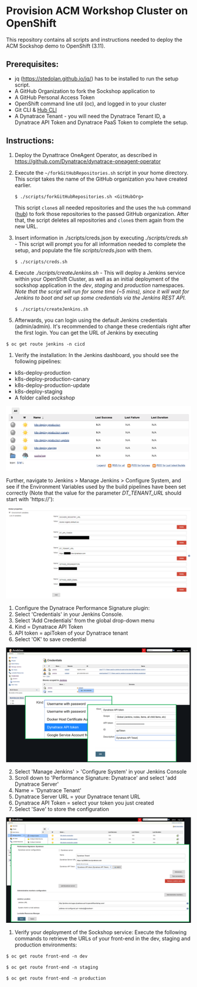 # Provision ACM Workshop Cluster on OpenShift

This repository contains all scripts and instructions needed to deploy the ACM Sockshop demo to OpenShift (3.11).
## Prerequisites:

* jq (https://stedolan.github.io/jq/) has to be installed to run the setup script.
* A GitHub Organization to fork the Sockshop application to
* A GitHub Personal Access Token
* OpenShift command line util (oc), and logged in to your cluster
* Git CLI & [Hub CLI](https://hub.github.com/)
* A Dynatrace Tenant - you will need the Dynatrace Tenant ID, a Dynatrace API Token and Dynatrace PaaS Token to complete the setup.

## Instructions:
1. Deploy the Dynattrace OneAgent Operator, as described in https://github.com/Dynatrace/dynatrace-oneagent-operator
1. Execute the `~/forkGitHubRepositories.sh` script in your home directory. This script takes the name of the GitHub organization you have created earlier.

    ```
    $ ./scripts/forkGitHubRepositories.sh <GitHubOrg>
    ```

    This script `clone`s all needed repositories and the uses the `hub` command ([hub](https://hub.github.com/)) to fork those repositories to the passed GitHub organization. After that, the script deletes all repositories and `clone`s them again from the new URL.
    
1. Insert information in ./scripts/creds.json by executing *./scripts/creds.sh* - This script will prompt you for all information needed to complete the setup, and populate the file *scripts/creds.json* with them.


    ```
    $ ./scripts/creds.sh
    ```
    
1. Execute *./scripts/createJenkins.sh* - This will deploy a Jenkins service within your OpenShift Cluster, as well as an initial deployment of the sockshop application in the *dev*, *staging* and *production* namespaces. 
*Note that the script will run for some time (~5 mins), since it will wait for Jenkins to boot and set up some credentials via the Jenkins REST API.*


    ```
    $ ./scripts/createJenkins.sh
    ```
    
1. Afterwards, you can login using the default Jenkins credentials (admin/admin). It's recommended to change these credentials right after the first login. You can get the URL of Jenkins by executing

```
$ oc get route jenkins -n cicd
``` 

1. Verify the installation: In the Jenkins dashboard, you should see the following pipelines:

* k8s-deploy-production
* k8s-deploy-production-canary
* k8s-deploy-production-update
* k8s-deploy-staging
* A folder called *sockshop*

![](./assets/jenkins-dashboard.png)

Further, navigate to Jenkins > Manage Jenkins > Configure System, and see if the Environment Variables used by the build pipelines have been set correctly (Note that the value for the parameter *DT_TENANT_URL* should start with 'https://'):

![](./assets/jenkins-env-vars.png)

1. Configure the Dynatrace Performance Signature plugin:
2. Select 'Credentials' in your Jenkins Console.
2. Select 'Add Credentials' from the global drop-down menu
2. Kind = Dynatrace API Token
2. API token = apiToken of your Dynatrace tenant
2. Select 'OK' to save credential

![](./assets/jenkins-dt-credentials.png)

2. Select 'Manage Jenkins' > 'Configure System' in your Jenkins Console
2. Scroll down to 'Performance Signature: Dynatrace' and select 'add Dynatrace Server'
2. Name = 'Dynatrace Tenant'
2. Dynatrace Server URL = your Dynatrace tenant URL
2. Dynatrace API Token = select your token you just created
2. Select 'Save' to store the configuration

![](./assets/jenkins-perfsig.png)

1. Verify your deployment of the Sockshop service: Execute the following commands to retrieve the URLs of your front-end in the dev, staging and production environments:

```
$ oc get route front-end -n dev
``` 
```
$ oc get route front-end -n staging
``` 
```
$ oc get route front-end -n production
``` 

